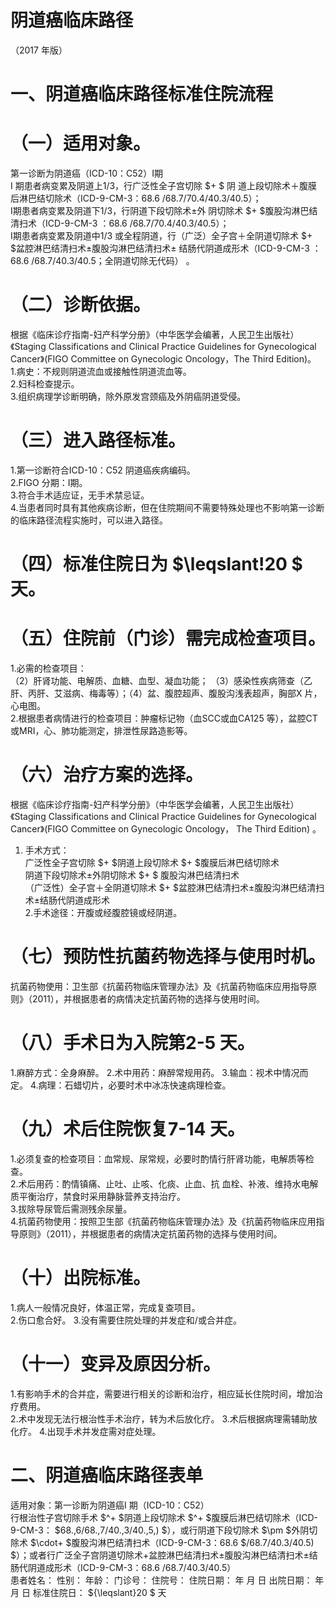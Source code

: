 # 阴道癌临床路径  
（2017 年版）  
# 一、阴道癌临床路径标准住院流程  
# （一）适用对象。  
第一诊断为阴道癌（ICD-10：C52）Ⅰ期  
I 期患者病变累及阴道上1/3，行广泛性全子宫切除 $+ $ 阴 道上段切除术＋腹膜后淋巴结切除术（ICD-9-CM-3：68.6 /68.7/70.4/40.3/40.5）；  
Ⅰ期患者病变累及阴道下1/3，行阴道下段切除术±外 阴切除术 $+ $腹股沟淋巴结清扫术（ICD-9-CM-3 ：68.6 /68.7/70.4/40.3/40.5）；  
Ⅰ期患者病变累及阴道中1/3 或全程阴道，行（广泛）全子宫＋全阴道切除术 $+ $盆腔淋巴结清扫术±腹股沟淋巴结清扫术± 结肠代阴道成形术（ICD-9-CM-3 ：68.6 /68.7/40.3/40.5；全阴道切除无代码） 。  
# （二）诊断依据。  
根据《临床诊疗指南-妇产科学分册》（中华医学会编著，人民卫生出版社）《Staging Classifications and Clinical Practice Guidelines for Gynecological Cancer》(FIGO  Committee  on  Gynecologic  Oncology，The  Third  Edition)。  
1.病史：不规则阴道流血或接触性阴道流血等。  
2.妇科检查提示。  
3.组织病理学诊断明确，除外原发宫颈癌及外阴癌阴道受侵。  
# （三）进入路径标准。  
1.第一诊断符合ICD-10：C52 阴道癌疾病编码。  
2.FIGO 分期：Ⅰ期。  
3.符合手术适应证，无手术禁忌证。  
4.当患者同时具有其他疾病诊断，但在住院期间不需要特殊处理也不影响第一诊断的临床路径流程实施时，可以进入路径。  
# （四）标准住院日为 $\leqslant\!20 $ 天。  
# （五）住院前（门诊）需完成检查项目。  
1.必需的检查项目：  
（2）肝肾功能、电解质、血糖、血型、凝血功能； （3）感染性疾病筛查（乙肝、丙肝、艾滋病、梅毒等）；（4）盆、腹腔超声、腹股沟浅表超声，胸部X 片，心电图。  
2.根据患者病情进行的检查项目：肿瘤标记物（血SCC或血CA125 等），盆腔CT 或MRI，心、肺功能测定，排泄性尿路造影等。  
# （六）治疗方案的选择。  
根据《临床诊疗指南-妇产科学分册》（中华医学会编著，人民卫生出版社）《Staging Classifications and Clinical Practice Guidelines for Gynecological Cancer》(FIGO  Committee  on  Gynecologic  Oncology， The  Third  Edition) 。  
1. 手术方式：  
广泛性全子宫切除 $+ $阴道上段切除术 $+ $腹膜后淋巴结切除术  
阴道下段切除术±外阴切除术 $+ $ 腹股沟淋巴结清扫术  
（广泛性）全子宫＋全阴道切除术 $+ $盆腔淋巴结清扫术±腹股沟淋巴结清扫术±结肠代阴道成形术  
2.手术途径：开腹或经腹腔镜或经阴道。  
# （七）预防性抗菌药物选择与使用时机。  
抗菌药物使用：卫生部《抗菌药物临床管理办法》及《抗菌药物临床应用指导原则》（2011），并根据患者的病情决定抗菌药物的选择与使用时间。  
# （八）手术日为入院第2-5 天。  
1.麻醉方式：全身麻醉。 2.术中用药：麻醉常规用药。 3.输血：视术中情况而定。 4.病理：石蜡切片，必要时术中冰冻快速病理检查。  
# （九）术后住院恢复7-14 天。  
1.必须复查的检查项目：血常规、尿常规，必要时酌情行肝肾功能，电解质等检查。  
2.术后用药：酌情镇痛、止吐、止咳、化痰、止血、抗 血栓、补液、维持水电解质平衡治疗，禁食时采用静脉营养支持治疗。  
3.拔除导尿管后需测残余尿量。  
4.抗菌药物使用：按照卫生部《抗菌药物临床管理办法》及《抗菌药物临床应用指导原则》（2011），并根据患者的病情决定抗菌药物的选择与使用时间。  
# （十）出院标准。  
1.病人一般情况良好，体温正常，完成复查项目。  
2.伤口愈合好。 3.没有需要住院处理的并发症和/或合并症。  
# （十一）变异及原因分析。  
1.有影响手术的合并症，需要进行相关的诊断和治疗，相应延长住院时间，增加治疗费用。  
2.术中发现无法行根治性手术治疗，转为术后放化疗。 3.术后根据病理需辅助放化疗。 4.出现手术并发症需对症处理。  
# 二、阴道癌临床路径表单  
适用对象：第一诊断为阴道癌I 期（ICD-10：C52）  
行根治性子宫切除手术 $^+ $阴道上段切除术 $^+ $腹膜后淋巴结切除术（ICD-9-CM-3： $68.\,6/68.\,7/40.\,3/40.\,5\,) $），或行阴道下段切除术 $\pm $外阴切除术 $\cdot+ $腹股沟淋巴结清扫术（ICD-9-CM-3：68.6 $/68.7/40.3/40.5) $）；或者行广泛全子宫阴道切除术+盆腔淋巴结清扫术±腹股沟淋巴结清扫术±结肠代阴道成形术（ICD-9-CM-3：68.6 /68.7/40.3/40.5）  
患者姓名：           性别：    年龄：    门诊号：       住院号：       住院日期：   年  月  日    出院日期：   年  月   日     标准住院日： ${\leqslant}20 $ 天  
